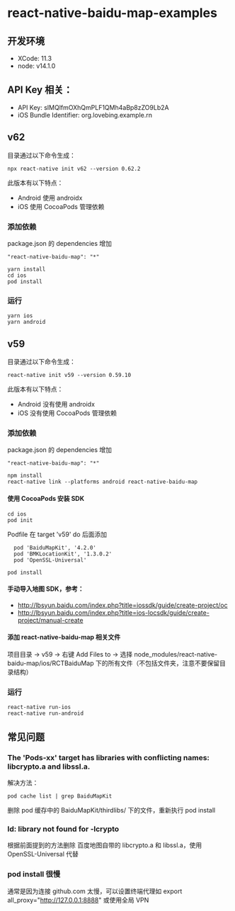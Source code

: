 # react-native-baidu-map-examples

## 开发环境
- XCode: 11.3
- node: v14.1.0

## API Key 相关：
- API Key: sIMQlfmOXhQmPLF1QMh4aBp8zZO9Lb2A
- iOS Bundle Identifier: org.lovebing.example.rn

## v62
目录通过以下命令生成：
```shell
npx react-native init v62 --version 0.62.2
```
此版本有以下特点：
- Android 使用 androidx
- iOS 使用 CocoaPods 管理依赖

### 添加依赖
package.json 的 dependencies 增加
```
"react-native-baidu-map": "*"
```
```shell
yarn install
cd ios
pod install
```

### 运行
```shell
yarn ios
yarn android
```

## v59
目录通过以下命令生成：
```shell
react-native init v59 --version 0.59.10
```
此版本有以下特点：
- Android 没有使用 androidx
- iOS 没有使用 CocoaPods 管理依赖

### 添加依赖
package.json 的 dependencies 增加
```
"react-native-baidu-map": "*"
```
```shell
npm install
react-native link --platforms android react-native-baidu-map
```

#### 使用 CocoaPods 安装 SDK
```shell
cd ios
pod init
```
Podfile 在 target 'v59' do 后面添加
```
  pod 'BaiduMapKit', '4.2.0'
  pod 'BMKLocationKit', '1.3.0.2'
  pod 'OpenSSL-Universal'
```

```shell
pod install
```

#### 手动导入地图 SDK，参考：
- http://lbsyun.baidu.com/index.php?title=iossdk/guide/create-project/oc
- http://lbsyun.baidu.com/index.php?title=ios-locsdk/guide/create-project/manual-create

#### 添加 react-native-baidu-map 相关文件
项目目录 -> v59 -> 右键 Add Files to -> 选择  node_modules/react-native-baidu-map/ios/RCTBaiduMap 下的所有文件（不包括文件夹，注意不要保留目录结构）

### 运行
```shell
react-native run-ios
react-native run-android
```


## 常见问题

### The 'Pods-xx' target has libraries with conflicting names: libcrypto.a and libssl.a.
解决方法：
```shell
pod cache list | grep BaiduMapKit
```
删除 pod 缓存中的 BaiduMapKit/thirdlibs/ 下的文件，重新执行 pod install

### ld: library not found for -lcrypto
根据前面提到的方法删除 百度地图自带的 libcrypto.a 和 libssl.a，使用 OpenSSL-Universal 代替

### pod install 很慢
通常是因为连接 github.com 太慢，可以设置终端代理如 export all_proxy="http://127.0.0.1:8888" 或使用全局 VPN

